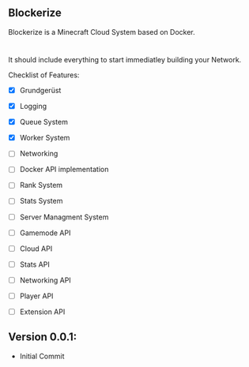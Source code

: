 ## Blockerize

Blockerize is a Minecraft Cloud System based on Docker.
#

 It should include everything to start immediatley building your Network.

Checklist of Features:
 - [X] Grundgerüst
 - [X] Logging
 - [X] Queue System
 - [X] Worker System
 - [ ] Networking
 - [ ] Docker API implementation
 - [ ] Rank System
 - [ ] Stats System
 - [ ] Server Managment System
 - [ ] Gamemode API
 - [ ] Cloud API
 - [ ] Stats API
 - [ ] Networking API
 - [ ] Player API
 - [ ] Extension API


Version 0.0.1:
- 
- Initial Commit
